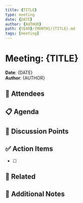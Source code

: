 ```yaml
---
title: {TITLE}
type: meeting
date: {DATE}
author: {AUTHOR}
path: {YEAR}/{MONTH}/{TITLE}.md
tags: [meeting]
---
```


# Meeting: {TITLE}

**Date**: {DATE}  
**Author**: {AUTHOR}

## 👥 Attendees


## 📋 Agenda


## 💬 Discussion Points


## ✅ Action Items

- [ ] 

## 🔗 Related


## 📝 Additional Notes